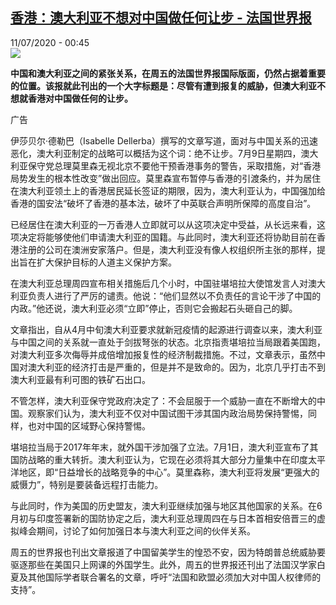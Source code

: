 <!--1594425463000-->
[香港：澳大利亚不想对中国做任何让步 - 法国世界报](http://www.rfi.fr//cn/%E4%B8%AD%E5%9B%BD/20200710-%E9%A6%99%E6%B8%AF-%E6%BE%B3%E5%A4%A7%E5%88%A9%E4%BA%9A%E4%B8%8D%E6%83%B3%E5%AF%B9%E4%B8%AD%E5%9B%BD%E5%81%9A%E4%BB%BB%E4%BD%95%E8%AE%A9%E6%AD%A5)
------

<div>11/07/2020 - 00:45</div><img src="https://s.rfi.fr/media/display/b0f09814-0ec6-11ea-bdff-005056a9aa4d/w:310/p:16x9/fa_guo_shi_jie_bao_wb161923-rfi-cn-20150123_cartouche.jpg"><p><strong>中国和澳大利亚之间的紧张关系，在周五的法国世界报国际版面，仍然占据着重要的位置。该报就此刊出的一个大字标题是：尽管有遭到报复的威胁，但澳大利亚不想就香港对中国做任何的让步。</strong></p><div class="t-content__body u-clearfix"><div class="m-interstitial"><div class="m-interstitial__ad"><divclass="m-block-ad "data-tms-ad-type="box"data-tms-ad-status="idle"data-tms-ad-pos="1"><div class="m-block-ad__label">广告</div><div class="m-block-ad__content"></div></div></div></div><p>伊莎贝尔·德勒巴（Isabelle Dellerba）撰写的文章写道，面对与中国关系的迅速恶化，澳大利亚制定的战略可以概括为这个词：绝不让步。7月9日星期四，澳大利亚保守党总理莫里森无视北京不要他干预香港事务的警告，采取措施，对“香港局势发生的根本性改变”做出回应。莫里森宣布暂停与香港的引渡条约，并为居住在澳大利亚领土上的香港居民延长签证的期限，因为，澳大利亚认为，中国强加给香港的国安法“破坏了香港的基本法，破坏了中英联合声明所保障的高度自治”。</p><p>已经居住在澳大利亚的一万香港人立即就可以从这项决定中受益，从长远来看，这项决定将能够使他们申请澳大利亚的国籍。与此同时，澳大利亚还将协助目前在香港注册的公司在澳洲安家落户。但是，澳大利亚没有像人权组织所主张的那样，提出旨在扩大保护目标的人道主义保护方案。</p><p>在澳大利亚总理周四宣布相关措施后几个小时，中国驻堪培拉大使馆发言人对澳大利亚负责人进行了严厉的谴责。他说：“他们显然以不负责任的言论干涉了中国的内政。”他还说，澳大利亚必须“立即”停止，否则它会搬起石头砸自己的脚。</p><p>文章指出，自从4月中旬澳大利亚要求就新冠疫情的起源进行调查以来，澳大利亚与中国之间的关系就一直处于剑拔弩张的状态。北京指责堪培拉当局跟着美国跑，对澳大利亚多次侮辱并成倍增加报复性的经济制裁措施。不过，文章表示，虽然中国对澳大利亚的经济打击是严重的，但是并不是致命的。因为，北京几乎打击不到澳大利亚最有利可图的铁矿石出口。</p><p>不管怎样，澳大利亚保守党政府决定了：不会屈服于一个威胁一直在不断增大的中国。观察家们认为，澳大利亚不仅对中国试图干涉其国内政治局势保持警惕，同样，也对中国的区域野心保持警惕。</p><p>堪培拉当局于2017年年末，就外国干涉加强了立法。7月1日，澳大利亚宣布了其国防战略的重大转折。澳大利亚认为，它现在必须将其大部分力量集中在印度太平洋地区，即“日益增长的战略竞争的中心”。莫里森称，澳大利亚将发展“更强大的威慑力”，特别是要装备远程打击能力。</p><p>与此同时，作为美国的历史盟友，澳大利亚继续加强与地区其他国家的关系。在6月初与印度签署新的国防协定之后，澳大利亚总理周四在与日本首相安倍晋三的虚拟峰会期间，讨论了如何加强日本与澳大利亚之间的伙伴关系。</p><p>周五的世界报也刊出文章报道了中国留美学生的惶恐不安，因为特朗普总统威胁要驱逐那些在美国只上网课的外国学生。此外，周五的世界报还刊出了法国汉学家白夏及其他国际学者联合署名的文章，呼吁“法国和欧盟必须加大对中国人权律师的支持”。</p><p> </p><div class="o-self-promo o-self-promo--nl o-self-promo--hidden" data-selfpromo-newsletter></div><div class="o-self-promo o-self-promo--app o-self-promo--hidden" data-selfpromo-app></div></div>
